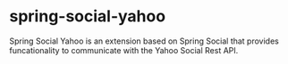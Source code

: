 spring-social-yahoo
===================

Spring Social Yahoo is an extension based on Spring Social that provides funcationality to communicate with the Yahoo Social Rest API.
